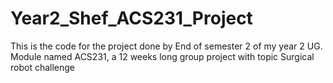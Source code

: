 # Year2_Shef_ACS231_Project
This is the code for the project done by End of semester 2 of my year 2 UG. Module named ACS231, a 12 weeks long group project with topic Surgical robot challenge
